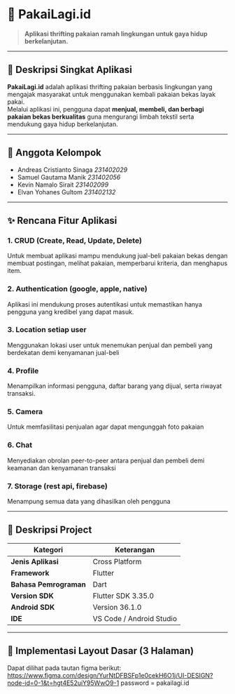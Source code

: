 # 🌿 PakaiLagi.id

> **Aplikasi thrifting pakaian ramah lingkungan untuk gaya hidup berkelanjutan.**

---

## 📖 Deskripsi Singkat Aplikasi
**PakaiLagi.id** adalah aplikasi thrifting pakaian berbasis lingkungan yang mengajak masyarakat untuk menggunakan kembali pakaian bekas layak pakai.  
Melalui aplikasi ini, pengguna dapat **menjual, membeli, dan berbagi pakaian bekas berkualitas** guna mengurangi limbah tekstil serta mendukung gaya hidup berkelanjutan.

---

## 👥 Anggota Kelompok
 - Andreas Cristianto Sinaga    *231402029*
 - Samuel Gautama Manik         *231402056*
 - Kevin Namalo Sirait          *231402099*
 - Elvan Yohanes Gultom         *231402132*

---

## ✨ Rencana Fitur Aplikasi

### 1. CRUD (Create, Read, Update, Delete)
Untuk membuat aplikasi mampu mendukung jual-beli pakaian bekas dengan membuat postingan, melihat pakaian, memperbarui kriteria, dan menghapus item.

### 2. Authentication (google, apple, native)
Aplikasi ini mendukung proses autentikasi untuk memastikan hanya pengguna yang kredibel yang dapat masuk.

### 3. Location setiap user
Menggunakan lokasi user untuk menemukan penjual dan pembeli yang berdekatan demi kenyamanan jual-beli

### 4. Profile
Menampilkan informasi pengguna, daftar barang yang dijual, serta riwayat transaksi.

### 5. Camera
Untuk memfasilitasi penjualan agar dapat mengunggah foto pakaian

### 6. Chat
Menyediakan obrolan peer-to-peer antara penjual dan pembeli demi keamanan dan kenyamanan transaksi

### 7. Storage (rest api, firebase)
Menampung semua data yang dihasilkan oleh pengguna

---

## 🧩 Deskripsi Project
|         Kategori       |        Keterangan        |
|------------------------|--------------------------|
|   **Jenis Aplikasi**   |      Cross Platform      |
|      **Framework**     |          Flutter         |
| **Bahasa Pemrograman** |           Dart           |
|     **Version SDK**    |    Flutter SDK 3.35.0    |
|     **Android SDK**    |      Version 36.1.0      | 
|         **IDE**        | VS Code / Android Studio | 

---

## 🧱 Implementasi Layout Dasar (3 Halaman)
Dapat dilihat pada tautan figma berikut: https://www.figma.com/design/YurNtDFBSFp1e0cekH6O1j/UI-DESIGN?node-id=0-1&t=hgt4E52uiY95WwO9-1
password = pakailagi.id